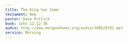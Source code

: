 ```yaml
---
title: The King has Come
testament: New
pastor: Dave Puttick
book: John 12:12-36
audio: http://www.mecgoodnews.org/audio/300620191.mp3
service: Morning
---
```

